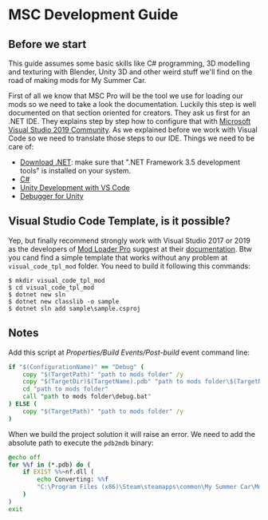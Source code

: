 # MSC Development Guide

## Before we start

This guide assumes some basic skills like C# programming, 3D modelling and texturing with Blender, Unity 3D and other weird stuff we'll find on the road of making mods for My Summer Car.

First of all we know that MSC Pro will be the tool we use for loading our mods so we need to take a look the documentation. Luckily this step is well documented on that section oriented for creators. They ask us first for an .NET IDE. They explains step by step how to configure that with [Microsoft Visual Studio 2019 Community](https://visualstudio.microsoft.com/vs/community/). As we explained before we work with Visual Code so we need to translate those steps to our IDE.
Things we need to be care of:

* [Download .NET](https://dotnet.microsoft.com/download): make sure that ".NET Framework 3.5 development tools" is installed on your system.
* [C#](https://marketplace.visualstudio.com/items?itemName=ms-dotnettools.csharp)
* [Unity Development with VS Code](https://code.visualstudio.com/docs/other/unity)
* [Debugger for Unity](https://marketplace.visualstudio.com/items?itemName=Unity.unity-debug)


## Visual Studio Code Template, is it possible?

Yep, but finally recommend strongly work with Visual Studio 2017 or 2019 as the developers of [Mod Loader Pro](https://mscloaderpro.github.io/docs/#/) suggest at their [documentation](https://mscloaderpro.github.io/docs/#/ForCreators/PreparingEnvironment). Btw you cand find a simple template that works without any problem at ``visual_code_tpl_mod`` folder. You need to build it following this commands:

```shell
$ mkdir visual_code_tpl_mod
$ cd visual_code_tpl_mod
$ dotnet new sln
$ dotnet new classlib -o sample
$ dotnet sln add sample\sample.csproj
```

## Notes

Add this script at *Properties/Build Events/Post-build* event command line:

```cmd
if "$(ConfigurationName)" == "Debug" (
    copy "$(TargetPath)" "path to mods folder" /y
    copy "$(TargetDir)$(TargetName).pdb" "path to mods folder\$(TargetName).pdb" /y
    cd "path to mods folder"
    call "path to mods folder\debug.bat"
) ELSE (
    copy "$(TargetPath)" "path to mods folder" /y
) 
```

When we build the project solution it will raise an error. We need to add the absolute path to execute the `pdb2mdb` binary:

```cmd
@echo off
for %%f in (*.pdb) do (
	if EXIST %%~nf.dll (
		echo Converting: %%f
		"C:\Program Files (x86)\Steam\steamapps\common\My Summer Car\Mods\pdb2mdb.exe %%~nf.dll"
	)
)
exit
```
